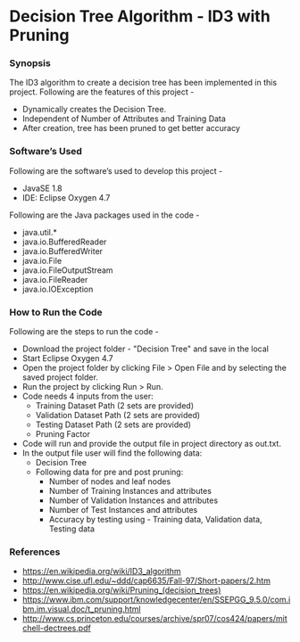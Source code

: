 # Decision Tree Algorithm - ID3 with Pruning

### Synopsis
The ID3 algorithm to create a decision tree has been implemented in this project. Following are the features of this project - 
  - Dynamically creates the Decision Tree.
  - Independent of Number of Attributes and Training Data
  - After creation, tree has been pruned to get better accuracy

### Software’s Used
Following are the software’s used to develop this project - 
  - JavaSE 1.8
  - IDE: Eclipse Oxygen 4.7

Following are the Java packages used in the code - 
  - java.util.*
  - java.io.BufferedReader
  - java.io.BufferedWriter
  - java.io.File
  - java.io.FileOutputStream
  - java.io.FileReader
  - java.io.IOException

### How to Run the Code 

Following are the steps to run the code - 
  - Download the project folder - "Decision Tree" and save in the local
  - Start Eclipse Oxygen 4.7
  - Open the project folder by clicking File > Open File and by selecting the saved project folder.
  - Run the project by clicking Run > Run.
  - Code needs 4 inputs from the user: 
    - Training Dataset Path (2 sets are provided)
    - Validation Dataset Path (2 sets are provided)
    - Testing Dataset Path (2 sets are provided)
    - Pruning Factor
  - Code will run and provide the output file in project directory as out.txt.
  - In the output file user will find the following data: 
    - Decision Tree
    - Following data for pre and post pruning: 
      - Number of nodes and leaf nodes
      - Number of Training Instances and attributes
      - Number of Validation Instances and attributes
      - Number of Test Instances and attributes
      - Accuracy by testing using - Training data, Validation data, Testing data

### References
  - https://en.wikipedia.org/wiki/ID3_algorithm
  - http://www.cise.ufl.edu/~ddd/cap6635/Fall-97/Short-papers/2.htm
  - https://en.wikipedia.org/wiki/Pruning_(decision_trees)
  - https://www.ibm.com/support/knowledgecenter/en/SSEPGG_9.5.0/com.ibm.im.visual.doc/t_pruning.html
  - http://www.cs.princeton.edu/courses/archive/spr07/cos424/papers/mitchell-dectrees.pdf
